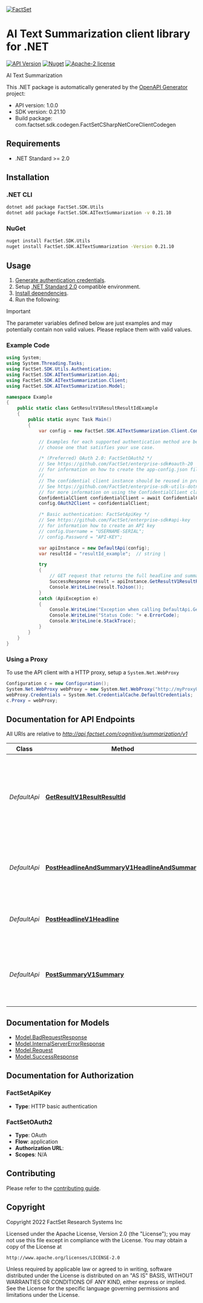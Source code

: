 [![FactSet](https://raw.githubusercontent.com/factset/enterprise-sdk/main/docs/images/factset-logo.svg)](https://www.factset.com)

# AI Text Summarization client library for .NET

[![API Version](https://img.shields.io/badge/api-v1.0.0-blue)]()
[![Nuget](https://img.shields.io/badge/nuget-v0.21.10-orange)](https://www.nuget.org/packages/FactSet.SDK.AITextSummarization/0.21.10)
[![Apache-2 license](https://img.shields.io/badge/license-Apache2-brightgreen.svg)](https://www.apache.org/licenses/LICENSE-2.0)

AI Text Summarization

This .NET package is automatically generated by the [OpenAPI Generator](https://openapi-generator.tech) project:

- API version: 1.0.0
- SDK version: 0.21.10
- Build package: com.factset.sdk.codegen.FactSetCSharpNetCoreClientCodegen

## Requirements

* .NET Standard >= 2.0

## Installation

### .NET CLI

```bash
dotnet add package FactSet.SDK.Utils
dotnet add package FactSet.SDK.AITextSummarization -v 0.21.10
```

### NuGet

```bash
nuget install FactSet.SDK.Utils
nuget install FactSet.SDK.AITextSummarization -Version 0.21.10
```

## Usage

1. [Generate authentication credentials](../../../../README.md#authentication).
2. Setup [.NET Standard 2.0](https://docs.microsoft.com/en-us/dotnet/standard/net-standard?tabs=net-standard-2-0) compatible environment.
3. [Install dependencies](#installation).
4. Run the following:

> [!IMPORTANT]
> The parameter variables defined below are just examples and may potentially contain non valid values. Please replace them with valid values.

### Example Code

```csharp
using System;
using System.Threading.Tasks;
using FactSet.SDK.Utils.Authentication;
using FactSet.SDK.AITextSummarization.Api;
using FactSet.SDK.AITextSummarization.Client;
using FactSet.SDK.AITextSummarization.Model;

namespace Example
{
    public static class GetResultV1ResultResultIdExample
    {
        public static async Task Main()
        {
            var config = new FactSet.SDK.AITextSummarization.Client.Configuration();

            // Examples for each supported authentication method are below,
            // choose one that satisfies your use case.

            /* (Preferred) OAuth 2.0: FactSetOAuth2 */
            // See https://github.com/FactSet/enterprise-sdk#oauth-20
            // for information on how to create the app-config.json file
            //
            // The confidential client instance should be reused in production environments.
            // See https://github.com/FactSet/enterprise-sdk-utils-dotnet#authentication
            // for more information on using the ConfidentialClient class
            ConfidentialClient confidentialClient = await ConfidentialClient.CreateAsync("/path/to/app-config.json");
            config.OAuth2Client = confidentialClient;

            /* Basic authentication: FactSetApiKey */
            // See https://github.com/FactSet/enterprise-sdk#api-key
            // for information how to create an API key
            // config.Username = "USERNAME-SERIAL";
            // config.Password = "API-KEY";

            var apiInstance = new DefaultApi(config);
            var resultId = "resultId_example";  // string | 

            try
            {
                // GET request that returns the full headline and summary results from the initial POST requests
                SuccessResponse result = apiInstance.GetResultV1ResultResultId(resultId);
                Console.WriteLine(result.ToJson());
            }
            catch (ApiException e)
            {
                Console.WriteLine("Exception when calling DefaultApi.GetResultV1ResultResultId: " + e.Message );
                Console.WriteLine("Status Code: "+ e.ErrorCode);
                Console.WriteLine(e.StackTrace);
            }
        }
    }
}
```

### Using a Proxy

To use the API client with a HTTP proxy, setup a `System.Net.WebProxy`

```csharp
Configuration c = new Configuration();
System.Net.WebProxy webProxy = new System.Net.WebProxy("http://myProxyUrl:80/");
webProxy.Credentials = System.Net.CredentialCache.DefaultCredentials;
c.Proxy = webProxy;
```

## Documentation for API Endpoints

All URIs are relative to *http://api.factset.com/cognitive/summarization/v1*

Class | Method | HTTP request | Description
------------ | ------------- | ------------- | -------------
*DefaultApi* | [**GetResultV1ResultResultId**](https://github.com/FactSet/enterprise-sdk/tree/main/code/dotnet/AITextSummarization/v1/docs/DefaultApi.md#getresultv1resultresultid) | **GET** /result/{result_id} | GET request that returns the full headline and summary results from the initial POST requests
*DefaultApi* | [**PostHeadlineAndSummaryV1HeadlineAndSummary**](https://github.com/FactSet/enterprise-sdk/tree/main/code/dotnet/AITextSummarization/v1/docs/DefaultApi.md#postheadlineandsummaryv1headlineandsummary) | **POST** /headline-and-summary | POST request to create a 2-3 sentence summary from input text
*DefaultApi* | [**PostHeadlineV1Headline**](https://github.com/FactSet/enterprise-sdk/tree/main/code/dotnet/AITextSummarization/v1/docs/DefaultApi.md#postheadlinev1headline) | **POST** /headline | POST request to create a headline from input text
*DefaultApi* | [**PostSummaryV1Summary**](https://github.com/FactSet/enterprise-sdk/tree/main/code/dotnet/AITextSummarization/v1/docs/DefaultApi.md#postsummaryv1summary) | **POST** /summary | POST request to create a headline and summary from input text


## Documentation for Models

 - [Model.BadRequestResponse](https://github.com/FactSet/enterprise-sdk/tree/main/code/dotnet/AITextSummarization/v1/docs/BadRequestResponse.md)
 - [Model.InternalServerErrorResponse](https://github.com/FactSet/enterprise-sdk/tree/main/code/dotnet/AITextSummarization/v1/docs/InternalServerErrorResponse.md)
 - [Model.Request](https://github.com/FactSet/enterprise-sdk/tree/main/code/dotnet/AITextSummarization/v1/docs/Request.md)
 - [Model.SuccessResponse](https://github.com/FactSet/enterprise-sdk/tree/main/code/dotnet/AITextSummarization/v1/docs/SuccessResponse.md)


## Documentation for Authorization


### FactSetApiKey

- **Type**: HTTP basic authentication


### FactSetOAuth2

- **Type**: OAuth
- **Flow**: application
- **Authorization URL**: 
- **Scopes**: N/A


## Contributing

Please refer to the [contributing guide](../../../../CONTRIBUTING.md).

## Copyright

Copyright 2022 FactSet Research Systems Inc

Licensed under the Apache License, Version 2.0 (the "License");
you may not use this file except in compliance with the License.
You may obtain a copy of the License at

    http://www.apache.org/licenses/LICENSE-2.0

Unless required by applicable law or agreed to in writing, software
distributed under the License is distributed on an "AS IS" BASIS,
WITHOUT WARRANTIES OR CONDITIONS OF ANY KIND, either express or implied.
See the License for the specific language governing permissions and
limitations under the License.
